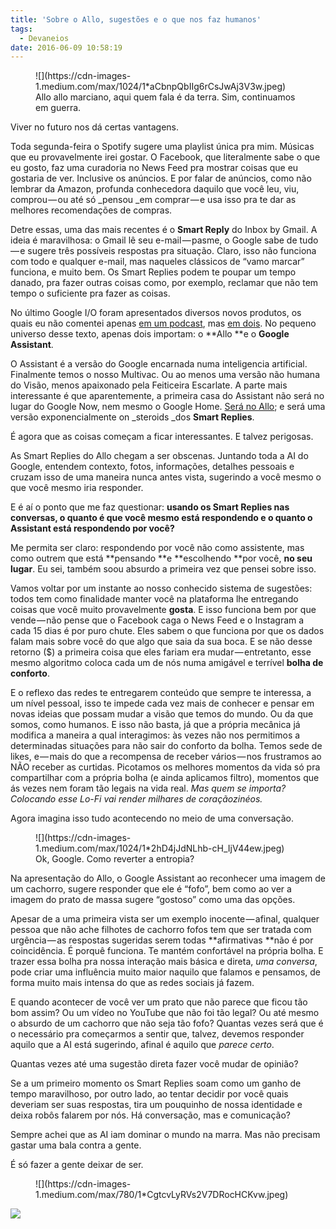 ```yaml
---
title: 'Sobre o Allo, sugestões e o que nos faz humanos'
tags:
  - Devaneios
date: 2016-06-09 10:58:19
---
```


<figure>![](https://cdn-images-1.medium.com/max/1024/1*aCbnpQbIIg6rCsJwAj3V3w.jpeg)<figcaption>Allo allo marciano, aqui quem fala é da terra. Sim, continuamos em guerra.</figcaption></figure>

Viver no futuro nos dá certas vantagens.

Toda segunda-feira o Spotify sugere uma playlist única pra mim. Músicas que eu provavelmente irei gostar. O Facebook, que literalmente sabe o que eu gosto, faz uma curadoria no News Feed pra mostrar coisas que eu gostaria de ver. Inclusive os anúncios. E por falar de anúncios, como não lembrar da Amazon, profunda conhecedora daquilo que você leu, viu, comprou — ou até só _pensou _em comprar — e usa isso pra te dar as melhores recomendações de compras.

Detre essas, uma das mais recentes é o **Smart Reply** do Inbox by Gmail. A ideia é maravilhosa: o Gmail lê seu e-mail — pasme, o Google sabe de tudo — e sugere três possíveis respostas pra situação. Claro, isso não funciona com todo e qualquer e-mail, mas naqueles clássicos de “vamo marcar” funciona, e muito bem. Os Smart Replies podem te poupar um tempo danado, pra fazer outras coisas como, por exemplo, reclamar que não tem tempo o suficiente pra fazer as coisas.

No último Google I/O foram apresentados diversos novos produtos, os quais eu não comentei apenas [em um podcast](http://soyjo.xyz/1VLF8KR), mas [em dois](http://soyjo.xyz/28jpCed). No pequeno universo desse texto, apenas dois importam: o **Allo **e o **Google Assistant**.

O Assistant é a versão do Google encarnada numa inteligencia artificial. Finalmente temos o nosso Multivac. Ou ao menos uma versão não humana do Visão, menos apaixonado pela Feiticeira Escarlate. A parte mais interessante é que aparentemente, a primeira casa do Assistant não será no lugar do Google Now, nem mesmo o Google Home. [Será no Allo](https://youtu.be/862r3XS2YB0?t=1837); e será uma versão exponencialmente on _steroids _dos **Smart Replies**.

É agora que as coisas começam a ficar interessantes. E talvez perigosas.

As Smart Replies do Allo chegam a ser obscenas. Juntando toda a AI do Google, entendem contexto, fotos, informações, detalhes pessoais e cruzam isso de uma maneira nunca antes vista, sugerindo a você mesmo o que você mesmo iria responder.

E é aí o ponto que me faz questionar: **usando os Smart Replies nas conversas, o quanto é que você mesmo está respondendo e o quanto o Assistant está respondendo por você?**

Me permita ser claro: respondendo por você não como assistente, mas como outrem que está **pensando **e **escolhendo **por você, **no seu lugar**. Eu sei, também soou absurdo a primeira vez que pensei sobre isso.

Vamos voltar por um instante ao nosso conhecido sistema de sugestões: todos tem como finalidade manter você na plataforma lhe entregando coisas que você muito provavelmente **gosta**. E isso funciona bem por que vende — não pense que o Facebook caga o News Feed e o Instagram a cada 15 dias é por puro chute. Eles sabem o que funciona por que os dados falam mais sobre você do que algo que saia da sua boca. E se não desse retorno ($) a primeira coisa que eles fariam era mudar — entretanto, esse mesmo algoritmo coloca cada um de nós numa amigável e terrível **bolha de conforto**.

E o reflexo das redes te entregarem conteúdo que sempre te interessa, a um nível pessoal, isso te impede cada vez mais de conhecer e pensar em novas ideias que possam mudar a visão que temos do mundo. Ou da que somos, como humanos. E isso não basta, já que a própria mecânica já modifica a maneira a qual interagimos: às vezes não nos permitimos a determinadas situações para não sair do conforto da bolha. Temos sede de likes, e — mais do que a recompensa de receber vários — nos frustramos ao NÃO receber as curtidas. Picotamos os melhores momentos da vida só pra compartilhar com a própria bolha (e ainda aplicamos filtro), momentos que ás vezes nem foram tão legais na vida real. _Mas quem se importa? Colocando esse Lo-Fi vai render milhares de coraçãozinéos._

Agora imagina isso tudo acontecendo no meio de uma conversação.

<figure>![](https://cdn-images-1.medium.com/max/1024/1*2hD4jJdNLhb-cH_IjV44ew.jpeg)<figcaption>Ok, Google. Como reverter a entropia?</figcaption></figure>

Na apresentação do Allo, o Google Assistant ao reconhecer uma imagem de um cachorro, sugere responder que ele é “fofo”, bem como ao ver a imagem do prato de massa sugere “gostoso” como uma das opções.

Apesar de a uma primeira vista ser um exemplo inocente — afinal, qualquer pessoa que não ache filhotes de cachorro fofos tem que ser tratada com urgência — as respostas sugeridas serem todas **afirmativas **não é por coincidência. É porquê funciona. Te mantém confortável na própria bolha. E trazer essa bolha pra nossa interação mais básica e direta, _uma conversa_, pode criar uma influência muito maior naquilo que falamos e pensamos, de forma muito mais intensa do que as redes sociais já fazem.

E quando acontecer de você ver um prato que não parece que ficou tão bom assim? Ou um vídeo no YouTube que não foi tão legal? Ou até mesmo o absurdo de um cachorro que não seja tão fofo? Quantas vezes será que é o necessário pra começarmos a sentir que, talvez, devemos responder aquilo que a AI está sugerindo, afinal é aquilo que _parece certo_.

Quantas vezes até uma sugestão direta fazer você mudar de opinião?

Se a um primeiro momento os Smart Replies soam como um ganho de tempo maravilhoso, por outro lado, ao tentar decidir por você quais deveriam ser suas respostas, tira um pouquinho de nossa identidade e deixa robôs falarem por nós. Há conversação, mas e comunicação?

Sempre achei que as AI iam dominar o mundo na marra. Mas não precisam gastar uma bala contra a gente.

É só fazer a gente deixar de ser.

<figure>![](https://cdn-images-1.medium.com/max/780/1*CgtcvLyRVs2V7DRocHCKvw.jpeg)</figure>

![](https://medium.com/_/stat?event=post.clientViewed&amp;referrerSource=full_rss&amp;postId=15a28cd634c5)
